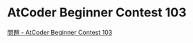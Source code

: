 AtCoder Beginner Contest 103
===

[問題 - AtCoder Beginner Contest 103](https://atcoder.jp/contests/abc103/tasks)
